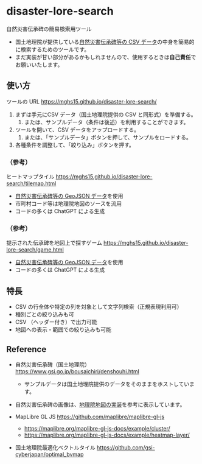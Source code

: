 # disaster-lore-search
自然災害伝承碑の簡易検索用ツール

* 国土地理院が提供している[自然災害伝承碑等の CSV データ](https://www.gsi.go.jp/bousaichiri/denshouhi_datainfo.html)の中身を簡易的に検索するためのツールです。
* まだ実装が甘い部分があるかもしれませんので、使用するときは**自己責任**でお願いいたします。

## 使い方

ツールの URL https://mghs15.github.io/disaster-lore-search/

1. まずは手元にCSV データ（国土地理院提供の CSV と同形式）を準備する。
    1. または、サンプルデータ（条件は後述）を利用することができます。
2. ツールを開いて、CSV データをアップロードする。
    1. または、「サンプルデータ」ボタンを押して、サンプルをロードする。
3. 各種条件を調整して、「絞り込み」ボタンを押す。

### （参考）

ヒートマップタイル https://mghs15.github.io/disaster-lore-search/tilemap.html

* [自然災害伝承碑等の GeoJSON データ](https://www.gsi.go.jp/bousaichiri/denshouhi_datainfo.html)を使用
* 市町村コード等は地理院地図のソースを流用
* コードの多くは ChatGPT による生成

### （参考）

提示された伝承碑を地図上で探すゲーム https://mghs15.github.io/disaster-lore-search/game.html

* [自然災害伝承碑等の GeoJSON データ](https://www.gsi.go.jp/bousaichiri/denshouhi_datainfo.html)を使用
* コードの多くは ChatGPT による生成

## 特長
* CSV の行全体や特定の列を対象として文字列検索（正規表現利用可）
* 種別ごとの絞り込みも可
* CSV （ヘッダー付き）で出力可能
* 地図への表示・範囲での絞り込みも可能

## Reference
* 自然災害伝承碑（国土地理院）https://www.gsi.go.jp/bousaichiri/denshouhi.html
  * サンプルデータは国土地理院提供のデータをそのままをホストしています。
* 自然災害伝承碑の画像は、[地理院地図の実装](https://github.com/gsi-cyberjapan/gsimaps)を参考に表示しています。

* MapLibre GL JS https://github.com/maplibre/maplibre-gl-js
  * https://maplibre.org/maplibre-gl-js-docs/example/cluster/
  * https://maplibre.org/maplibre-gl-js-docs/example/heatmap-layer/
* 国土地理院最適化ベクトルタイル https://github.com/gsi-cyberjapan/optimal_bvmap

